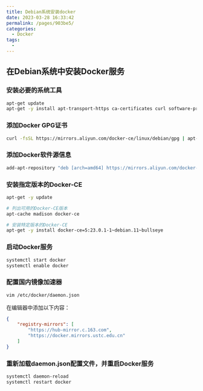 ```yaml
---
title: Debian系统安装docker
date: 2023-03-28 16:33:42
permalink: /pages/903be5/
categories:
  - Docker
tags:
  - 
---
```

## 在Debian系统中安装Docker服务

### 安装必要的系统工具

```bash
apt-get update
apt-get -y install apt-transport-https ca-certificates curl software-properties-common
```

### 添加Docker GPG证书

```bash
curl -fsSL https://mirrors.aliyun.com/docker-ce/linux/debian/gpg | apt-key add -
```

### 添加Docker软件源信息

```bash
add-apt-repository "deb [arch=amd64] https://mirrors.aliyun.com/docker-ce/linux/debian $(lsb_release -cs) stable"
```

### 安装指定版本的Docker-CE

```bash
apt-get -y update

# 列出可用的Docker-CE版本
apt-cache madison docker-ce

# 安装特定版本的Docker-CE
apt-get -y install docker-ce=5:23.0.1-1~debian.11~bullseye
```

### 启动Docker服务

```bash
systemctl start docker
systemctl enable docker
```

### 配置国内镜像加速器

```bash
vim /etc/docker/daemon.json
```

在编辑器中添加以下内容：

```json
{
    "registry-mirrors": [
        "https://hub-mirror.c.163.com",
        "https://docker.mirrors.ustc.edu.cn"
    ]
}
```

### 重新加载daemon.json配置文件，并重启Docker服务

```bash
systemctl daemon-reload
systemctl restart docker
```
